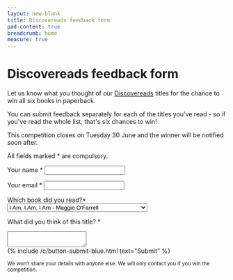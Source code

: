 ```yaml
---
layout: new-blank
title: Discovereads feedback form
pad-content: true
breadcrumb: home
measure: true
---
```


# Discovereads feedback form

Let us know what you thought of our <a class="blue" hover="blue" href="/discovereads/">Discovereads</a> titles for the chance to win all six books in paperback.

You can submit feedback separately for each of the titles you've read - so if you've read the whole list, that's six chances to win!

This competition closes on Tuesday 30 June and the winner will be notified soon after.

<form class="pb4" netlify name="discovereads" action="/discovereads/competition-entry/confirmation/" netlify-honeypot="bot-field">

  <p class="mb0">All fields marked <span class="red">*</span> are compulsory.</p>

  <label for="name" class="db f5 pt3">Your name <span class="red">*</span></label>
  <input required class="border-box w-100 ba b--moon-gray pa1" type="text" name="name" id="name">

  <label for="email" class="db f5 pt3">Your email <span class="red">*</span></label>
  <input required class="border-box w-100 ba b--moon-gray pa1" type="email" name="email" id="email">

  <label class="db f5 pt3">Which book did you read?<span class="red">*</span></label>
  <select name="title">
    <option value="iam">I Am, I Am, I Am - Maggie O'Farrell</option>
    <option value="graveyard">The Graveyard Book - Neil Gaiman & Chris Riddell</option>
    <option value="greatlevel">The Great Level - Stella Tillyard</option>
    <option value="persepolis">Persepolis - Marjane Satrapi</option>
    <option value="shepherdshut">The Shepherd's Hut - Tim Winton</option>
    <option value="sistersbrothers">The Sisters Brothers - Patrick DeWitt</option>
  </select>

  <label class="db f5 pt3">What did you think of this title? <span class="red">*</span></label>
  <textarea name="message" required class="border-box w-100 ba b--moon-gray pa1 mb2"></textarea>

  <div class="pt3">{% include /c/button-submit-blue.html text="Submit" %}</div>

  <p class="mt0 custom-lh-title"><small>We won’t share your details with anyone else. We will only contact you if you win the competition.</small></p>

</form>
